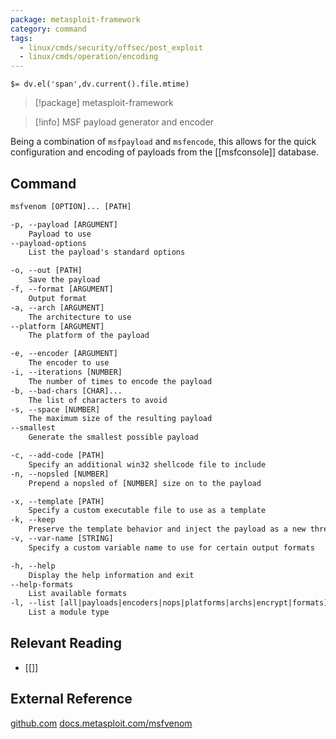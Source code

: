 ```yaml
---
package: metasploit-framework
category: command
tags:
  - linux/cmds/security/offsec/post_exploit
  - linux/cmds/operation/encoding
---
```


`$= dv.el('span',dv.current().file.mtime)`
> [!package] metasploit-framework

> [!info] MSF payload generator and encoder

Being a combination of `msfpayload` and `msfencode`, this allows for the quick configuration and encoding of payloads from the [[msfconsole]] database.

## Command
```txt
msfvenom [OPTION]... [PATH]

-p, --payload [ARGUMENT]
	Payload to use
--payload-options
	List the payload's standard options

-o, --out [PATH]
	Save the payload
-f, --format [ARGUMENT]
	Output format
-a, --arch [ARGUMENT]
	The architecture to use
--platform [ARGUMENT]
	The platform of the payload

-e, --encoder [ARGUMENT]
	The encoder to use
-i, --iterations [NUMBER]
	The number of times to encode the payload
-b, --bad-chars [CHAR]...
	The list of characters to avoid
-s, --space [NUMBER]
	The maximum size of the resulting payload
--smallest
	Generate the smallest possible payload

-c, --add-code [PATH]
	Specify an additional win32 shellcode file to include
-n, --nopsled [NUMBER]
	Prepend a nopsled of [NUMBER] size on to the payload

-x, --template [PATH]
	Specify a custom executable file to use as a template
-k, --keep
	Preserve the template behavior and inject the payload as a new thread
-v, --var-name [STRING]
	Specify a custom variable name to use for certain output formats

-h, --help
	Display the help information and exit 
--help-formats
	List available formats
-l, --list [all|payloads|encoders|nops|platforms|archs|encrypt|formats]
	List a module type
```

## Relevant Reading
- [[]]

## External Reference
[github.com](https://github.com/rapid7/metasploit-payloads)
[docs.metasploit.com/msfvenom](https://docs.metasploit.com/docs/using-metasploit/basics/how-to-use-msfvenom.html)
